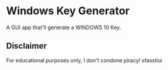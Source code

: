 # Windows Key Generator
A GUI app that'll generate a WINDOWS 10 Key.

## Disclaimer
For educational purposes only, I don't condone piracy!
sfasstiui